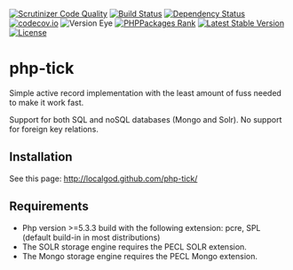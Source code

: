 [![Scrutinizer Code Quality](https://scrutinizer-ci.com/g/localgod/php-tick/badges/quality-score.png?b=master)](https://scrutinizer-ci.com/g/localgod/php-tick/?branch=master)
[![Build Status](https://travis-ci.org/localgod/php-tick.svg)](https://travis-ci.org/localgod/php-tick)
[![Dependency Status](https://www.versioneye.com/user/projects/554c77135d47f2fcb80001d1/badge.svg?style=flat)](https://www.versioneye.com/user/projects/554c77135d47f2fcb80001d1)
[![codecov.io](http://codecov.io/github/localgod/php-tick/coverage.svg)](http://codecov.io/github/localgod/php-tick)
![Version Eye](http://php-eye.com/badge/localgod/php-tick/tested.svg)
[![PHPPackages Rank](http://phppackages.org/p/localgod/php-tick/badge/rank.svg)](http://phppackages.org/p/localgod/php-tick)
[![Latest Stable Version](https://poser.pugx.org/localgod/php-tick/v/stable)](https://packagist.org/packages/localgod/php-tick)
[![License](https://poser.pugx.org/localgod/php-tick/license)](https://packagist.org/packages/localgod/php-tick)


# php-tick

Simple active record implementation with the least amount of fuss needed to make it work fast.

Support for both SQL and noSQL databases (Mongo and Solr).
No support for foreign key relations.

## Installation

See this page: http://localgod.github.com/php-tick/

## Requirements

  * Php version >=5.3.3 build with the following extension: pcre, SPL (default build-in in most distributions)
  * The SOLR storage engine requires the PECL SOLR extension.
  * The Mongo storage engine requires the PECL Mongo extension.
